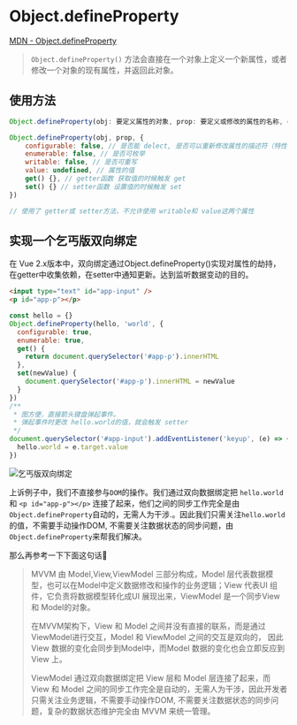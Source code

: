 # Object.defineProperty

[MDN - Object.defineProperty](https://developer.mozilla.org/zh-CN/docs/Web/JavaScript/Reference/Global_Objects/Object/defineProperty)

> `Object.defineProperty()` 方法会直接在一个对象上定义一个新属性，或者修改一个对象的现有属性，并返回此对象。

## 使用方法

``` js
Object.defineProperty(obj: 要定义属性的对象, prop: 要定义或修改的属性的名称, descriptor: 要定义或修改的属性描述符)

Object.defineProperty(obj, prop, {
	configurable: false, // 是否能 delect, 是否可以重新修改属性的描述符（特性 configurable、enumerable、writable...）
	enumerable: false, // 是否可枚举
	writable: false, // 是否可重写
	value: undefined, // 属性的值
	get() {}, // getter函数 获取值的时候触发 get
	set() {} // setter函数 设置值的时候触发 set
})

// 使用了 getter或 setter方法，不允许使用 writable和 value这两个属性
```

## 实现一个乞丐版双向绑定

在 Vue 2.x版本中，双向绑定通过Object.defineProperty()实现对属性的劫持，在getter中收集依赖，在setter中通知更新。达到监听数据变动的目的。

```html
<input type="text" id="app-input" />
<p id="app-p"></p>
```

```js
const hello = {}
Object.defineProperty(hello, 'world', {
  configurable: true,
  enumerable: true,
  get() {
    return document.querySelector('#app-p').innerHTML
  },
  set(newValue) {
    document.querySelector('#app-p').innerHTML = newValue
  }
})
/**
 * 图方便，直接箭头键盘弹起事件。
 * 弹起事件时更改 hello.world的值，就会触发 setter
 */
document.querySelector('#app-input').addEventListener('keyup', (e) => {
  hello.world = e.target.value
})
```

![乞丐版双向绑定](https://s1.ax1x.com/2020/08/20/d31l60.gif)

上诉例子中，我们不直接参与`DOM`的操作。我们通过双向数据绑定把 `hello.world` 和 `<p id="app-p"></p>` 连接了起来，他们之间的同步工作完全是由`Object.defineProperty`自动的，无需人为干涉.。因此我们只需关注`hello.world`的值，不需要手动操作DOM, 不需要关注数据状态的同步问题，由 `Object.defineProperty`来帮我们解决。

那么再参考一下下面这句话👾

> MVVM 由 Model,View,ViewModel 三部分构成，Model 层代表数据模型，也可以在Model中定义数据修改和操作的业务逻辑；View 代表UI 组件，它负责将数据模型转化成UI 展现出来，ViewModel 是一个同步View 和 Model的对象。
>
> 在MVVM架构下，View 和 Model 之间并没有直接的联系，而是通过ViewModel进行交互，Model 和 ViewModel 之间的交互是双向的， 因此View 数据的变化会同步到Model中，而Model 数据的变化也会立即反应到View 上。
>
> ViewModel 通过双向数据绑定把 View 层和 Model 层连接了起来，而View 和 Model 之间的同步工作完全是自动的，无需人为干涉，因此开发者只需关注业务逻辑，不需要手动操作DOM, 不需要关注数据状态的同步问题，复杂的数据状态维护完全由 MVVM 来统一管理。